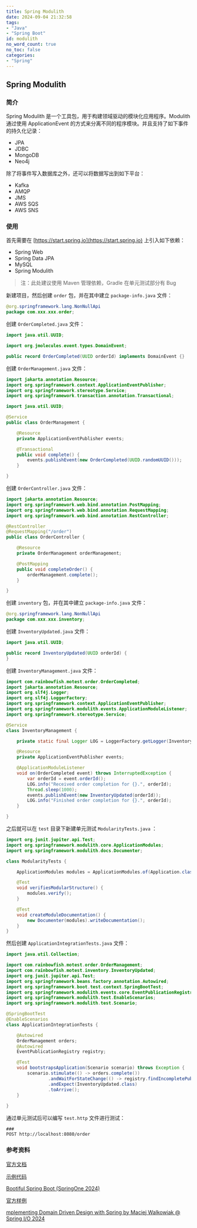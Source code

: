 ```yaml
---
title: Spring Modulith
date: 2024-09-04 21:32:58
tags:
- "Java"
- "Spring Boot"
id: modulith
no_word_count: true
no_toc: false
categories: 
- "Spring"
---
```


## Spring Modulith

### 简介

Spring Modulith 是一个工具包，用于构建领域驱动的模块化应用程序。Modulith 通过使用 ApplicationEvent 的方式来分离不同的程序模块。并且支持了如下事件的持久化记录：

- JPA
- JDBC
- MongoDB
- Neo4j

除了将事件写入数据库之外，还可以将数据写出到如下平台：

- Kafka
- AMQP
- JMS
- AWS SQS
- AWS SNS

### 使用

首先需要在 [https://start.spring.io](https://start.spring.io) 上引入如下依赖：

- Spring Web
- Spring Data JPA
- MySQL
- Spring Modulith 

> 注：此处建议使用 Maven 管理依赖，Gradle 在单元测试部分有 Bug

新建项目，然后创建 `order` 包，并在其中建立 `package-info.java` 文件：

```java
@org.springframework.lang.NonNullApi
package com.xxx.xxx.order;
```

创建 `OrderCompleted.java` 文件：

```java
import java.util.UUID;

import org.jmolecules.event.types.DomainEvent;

public record OrderCompleted(UUID orderId) implements DomainEvent {}
```

创建 `OrderManagement.java` 文件：

```java
import jakarta.annotation.Resource;
import org.springframework.context.ApplicationEventPublisher;
import org.springframework.stereotype.Service;
import org.springframework.transaction.annotation.Transactional;

import java.util.UUID;

@Service
public class OrderManagement {

    @Resource
    private ApplicationEventPublisher events;

    @Transactional
    public void complete() {
        events.publishEvent(new OrderCompleted(UUID.randomUUID()));
    }

}
```

创建 `OrderController.java` 文件：

```java
import jakarta.annotation.Resource;
import org.springframework.web.bind.annotation.PostMapping;
import org.springframework.web.bind.annotation.RequestMapping;
import org.springframework.web.bind.annotation.RestController;

@RestController
@RequestMapping("/order")
public class OrderController {

    @Resource
    private OrderManagement orderManagement;

    @PostMapping
    public void completeOrder() {
        orderManagement.complete();
    }

}
```

创建 `inventory` 包，并在其中建立 `package-info.java` 文件：

```java
@org.springframework.lang.NonNullApi
package com.xxx.xxx.inventory;
```

创建 `InventoryUpdated.java` 文件：

```java
import java.util.UUID;

public record InventoryUpdated(UUID orderId) {
}
```

创建 `InventoryManagement.java` 文件：

```java
import com.rainbowfish.motest.order.OrderCompleted;
import jakarta.annotation.Resource;
import org.slf4j.Logger;
import org.slf4j.LoggerFactory;
import org.springframework.context.ApplicationEventPublisher;
import org.springframework.modulith.events.ApplicationModuleListener;
import org.springframework.stereotype.Service;

@Service
class InventoryManagement {

    private static final Logger LOG = LoggerFactory.getLogger(InventoryManagement.class);

    @Resource
    private ApplicationEventPublisher events;

    @ApplicationModuleListener
    void on(OrderCompleted event) throws InterruptedException {
        var orderId = event.orderId();
        LOG.info("Received order completion for {}.", orderId);
        Thread.sleep(1000);
        events.publishEvent(new InventoryUpdated(orderId));
        LOG.info("Finished order completion for {}.", orderId);
    }

}
```

之后就可以在 `test` 目录下新建单元测试 `ModularityTests.java` ：

```java
import org.junit.jupiter.api.Test;
import org.springframework.modulith.core.ApplicationModules;
import org.springframework.modulith.docs.Documenter;

class ModularityTests {

    ApplicationModules modules = ApplicationModules.of(Application.class);

    @Test
    void verifiesModularStructure() {
        modules.verify();
    }

    @Test
    void createModuleDocumentation() {
        new Documenter(modules).writeDocumentation();
    }
}
```

然后创建 `ApplicationIntegrationTests.java` 文件：

```java
import java.util.Collection;

import com.rainbowfish.motest.order.OrderManagement;
import com.rainbowfish.motest.inventory.InventoryUpdated;
import org.junit.jupiter.api.Test;
import org.springframework.beans.factory.annotation.Autowired;
import org.springframework.boot.test.context.SpringBootTest;
import org.springframework.modulith.events.core.EventPublicationRegistry;
import org.springframework.modulith.test.EnableScenarios;
import org.springframework.modulith.test.Scenario;

@SpringBootTest
@EnableScenarios
class ApplicationIntegrationTests {

    @Autowired
    OrderManagement orders;
    @Autowired
    EventPublicationRegistry registry;

    @Test
    void bootstrapsApplication(Scenario scenario) throws Exception {
        scenario.stimulate(() -> orders.complete())
                .andWaitForStateChange(() -> registry.findIncompletePublications(), Collection::isEmpty)
                .andExpect(InventoryUpdated.class)
                .toArrive();
    }
    
}
```

通过单元测试后可以编写 `test.http` 文件进行测试：

```text
###
POST http://localhost:8080/order
```

### 参考资料

[官方文档](https://docs.spring.io/spring-modulith/reference/)

[示例代码](https://github.com/joshlong/bootiful-spring-boot-2024)

[Bootiful Spring Boot (SpringOne 2024)](https://www.youtube.com/watch?v=ex7rnzIMmlk)

[官方样例](https://github.com/spring-projects/spring-modulith/tree/main/spring-modulith-examples)

[mplementing Domain Driven Design with Spring by Maciej Walkowiak @ Spring I/O 2024](https://www.youtube.com/watch?v=VGhg6Tfxb60)

